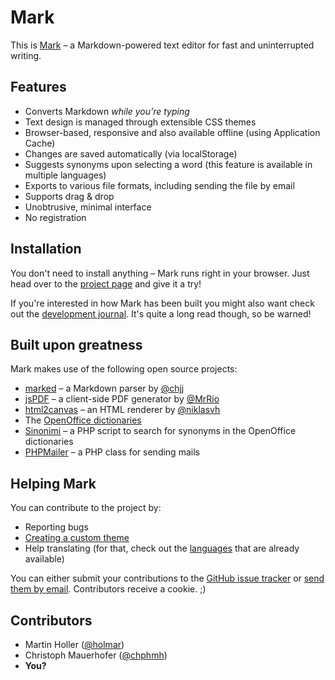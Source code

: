 # Mark

This is [Mark](http://mark.martinholler.com) – a Markdown-powered text editor for fast and uninterrupted writing.

## Features

- Converts Markdown _while you’re typing_
- Text design is managed through extensible CSS themes
- Browser-based, responsive and also available offline (using Application Cache)
- Changes are saved automatically (via localStorage)
- Suggests synonyms upon selecting a word (this feature is available in multiple languages)
- Exports to various file formats, including sending the file by email
- Supports drag & drop
- Unobtrusive, minimal interface
- No registration

## Installation

You don't need to install anything – Mark runs right in your browser. Just head over to the [project page](http://mark.martinholler.com) and give it a try!

If you're interested in how Mark has been built you might also want check out the [development journal](http://www.martinholler.com/marks-story). It's quite a long read though, so be warned!

## Built upon greatness

Mark makes use of the following open source projects:

- [marked](https://github.com/chjj/marked) – a Markdown parser by [@chjj](https://github.com/chjj)
- [jsPDF](https://github.com/MrRio/jsPDF) – a client-side PDF generator by [@MrRio](https://github.com/MrRio)
- [html2canvas](https://github.com/niklasvh/html2canvas) – an HTML renderer by [@niklasvh](https://github.com/niklasvh)
- The [OpenOffice dictionaries](https://www.openoffice.org/lingucomponent/)
- [Sinonimi](http://sinonimi.sourceforge.net/) – a PHP script to search for synonyms in the OpenOffice dictionaries
- [PHPMailer](https://github.com/PHPMailer/PHPMailer) – a PHP class for sending mails

## Helping Mark

You can contribute to the project by:

- Reporting bugs
- [Creating a custom theme](https://github.com/holmar/mark/blob/master/THEMES.md)
- Help translating (for that, check out the [languages](https://github.com/holmar/mark/tree/master/languages) that are already available)

You can either submit your contributions to the [GitHub issue tracker](https://github.com/holmar/mark/issues) or [send them by email](mailto:servus@martinholler.com). Contributors receive a cookie. ;)

## Contributors

- Martin Holler ([@holmar](https://github.com/holmar))
- Christoph Mauerhofer ([@chphmh](https://github.com/chphmh))
- **You?**